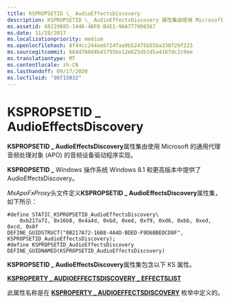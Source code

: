 ```yaml
---
title: KSPROPSETID \_ AudioEffectsDiscovery
description: KSPROPSETID \_ AudioEffectsDiscovery 属性集由使用 Microsoft 的通用代理音频处理对象 (APO) 的音频设备驱动程序实现。
ms.assetid: 68229885-1446-4BF0-B4E1-96A777006567
ms.date: 11/28/2017
ms.localizationpriority: medium
ms.openlocfilehash: 8f44cc244ae6724faa9b52475b55ba330f29f223
ms.sourcegitcommit: b84d760d4b45795be12e625db1d5a4167dc2c9ee
ms.translationtype: MT
ms.contentlocale: zh-CN
ms.lasthandoff: 09/17/2020
ms.locfileid: "90715032"
---
```

# <a name="kspropsetid_audioeffectsdiscovery"></a>KSPROPSETID \_ AudioEffectsDiscovery


**KSPROPSETID \_ AudioEffectsDiscovery**属性集由使用 Microsoft 的通用代理音频处理对象 (APO) 的音频设备驱动程序实现。

**KSPROPSETID \_** Windows 操作系统 Windows 8.1 和更高版本中提供了 AudioEffectsDiscovery。

*MsApoFxProxy*头文件定义**KSPROPSETID \_ AudioEffectsDiscovery**属性集，如下所示：

``` syntax
#define STATIC_KSPROPSETID_AudioEffectsDiscovery\  
    0xb217a72, 0x16b8, 0x4a4d, 0xbd, 0xed, 0xf9, 0xd6, 0xbb, 0xed, 0xcd, 0x8f  
DEFINE_GUIDSTRUCT("0B217A72-16B8-4A4D-BDED-F9D6BBEDCD8F", KSPROPSETID_AudioEffectsDiscovery);  
#define KSPROPSETID_AudioEffectsDiscovery DEFINE_GUIDNAMED(KSPROPSETID_AudioEffectsDiscovery)
```

**KSPROPSETID \_ AudioEffectsDiscovery**属性集包含以下 KS 属性。

[**KSPROPERTY \_ AUDIOEFFECTSDISCOVERY \_ EFFECTSLIST**](/previous-versions/windows/hardware/drivers/dn457706(v=vs.85))

此属性名称是在 [**KSPROPERTY \_ AUDIOEFFECTSDISCOVERY**](/windows/win32/api/msapofxproxy/ne-msapofxproxy-ksproperty_audioeffectsdiscovery) 枚举中定义的。

 

